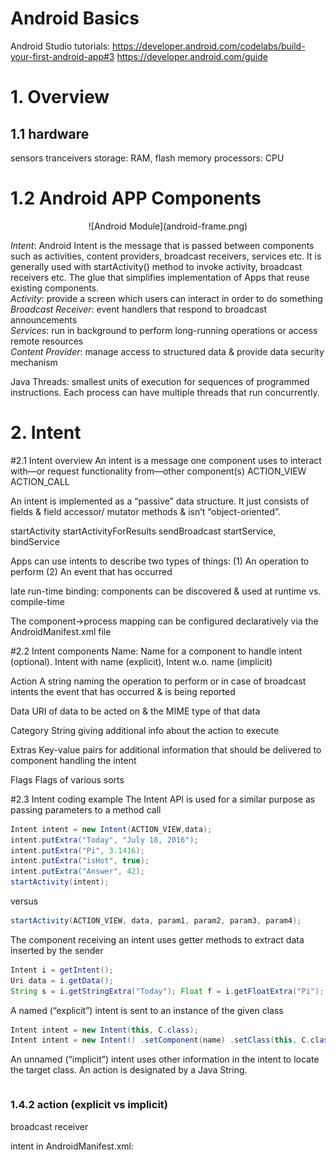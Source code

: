 # Android Basics

Android Studio tutorials:
https://developer.android.com/codelabs/build-your-first-android-app#3
https://developer.android.com/guide


# 1. Overview

## 1.1 hardware
sensors
tranceivers
storage: RAM, flash memory
processors: CPU


# 1.2 Android APP Components
<p align="center">
![Android Module](android-frame.png)
</p>

*Intent*: Android Intent is the message that is passed between components such as activities, content providers, broadcast receivers, services etc. It is generally used with startActivity() method to invoke activity, broadcast receivers etc. The glue that simplifies implementation of Apps that reuse existing components.  
*Activity*: provide a screen which users can interact in order to do something  
*Broadcast Receiver*: event handlers that respond to broadcast announcements  
*Services*: run in background to perform long-running operations or access remote resources  
*Content Provider*: manage access to structured data & provide data security mechanism   

Java Threads: smallest units of execution for sequences of programmed instructions. Each process can have multiple threads that run concurrently.

# 2. Intent
#2.1 Intent overview
An intent is a message one component uses to interact with—or request functionality from—other component(s)
ACTION_VIEW
ACTION_CALL

An intent is implemented as a “passive” data structure. It just consists of fields & field accessor/ mutator methods & isn’t “object-oriented”.

startActivity
startActivityForResults
sendBroadcast
startService, bindService


Apps can use intents to describe two types of things:
(1) An operation to perform
(2) An event that has occurred

late run-time binding: components can be discovered & used at runtime vs. compile-time

The component->process mapping can be configured declaratively via the AndroidManifest.xml file

#2.2 Intent components
Name: Name for a component to handle intent (optional). Intent with name (explicit), Intent w.o. name (implicit)  

Action
A string naming the operation to perform or in case of broadcast intents the event that has occurred & is being reported

Data
URI of data to be acted on & the MIME type of that data

Category
String giving additional info about the action to execute

Extras
Key-value pairs for additional information that should be delivered to component handling the intent

Flags
Flags of various sorts


#2.3 Intent coding example
The Intent API is used for a similar purpose as passing parameters to a method call
```java
Intent intent = new Intent(ACTION_VIEW,data); 
intent.putExtra("Today", "July 18, 2016"); 
intent.putExtra("Pi", 3.1416); 
intent.putExtra("isHot", true); 
intent.putExtra("Answer", 42);
startActivity(intent);
```
versus
```java
startActivity(ACTION_VIEW, data, param1, param2, param3, param4);
```

The component receiving an intent uses getter methods to extract data inserted by the sender
```java
Intent i = getIntent();
Uri data = i.getData();
String s = i.getStringExtra("Today"); Float f = i.getFloatExtra("Pi"); Boolean b = i.getBooleanExtra("isHot"); Integer n = i.getIntegerExtra("Answer");
```

A named (“explicit”) intent is sent to an instance of the given class
```java
Intent intent = new Intent(this, C.class);
Intent intent = new Intent() .setComponent(name) .setClass(this, C.class);
```

An unnamed (“implicit”) intent uses other information in the intent to locate the target class.
An action is designated by a Java String.
```java


```

### 1.4.2 action (explicit vs implicit)
broadcast receiver


intent in AndroidManifest.xml:





